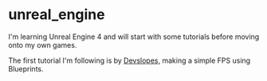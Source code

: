 # unreal_engine

I'm learning Unreal Engine 4 and will start with some tutorials before moving onto my own games.

The first tutorial I'm following is by [Devslopes,](https://www.youtube.com/watch?v=QJpfLkEsoek) making a simple FPS using Blueprints.

